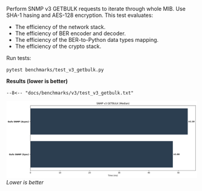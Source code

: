 Perform SNMP v3 GETBULK requests to iterate through whole MIB.
Use SHA-1 hasing and AES-128 encryption. This test evaluates:

* The efficiency of the network stack.
* The efficiency of BER encoder and decoder.
* The efficiency of the BER-to-Python data types mapping.
* The efficiency of the crypto stack.

Run tests:

```
pytest benchmarks/test_v3_getbulk.py
```

**Results (lower is better)**

```
--8<-- "docs/benchmarks/v3/test_v3_getbulk.txt"
```

![Median chart](getbulk.png)
*Lower is better*
